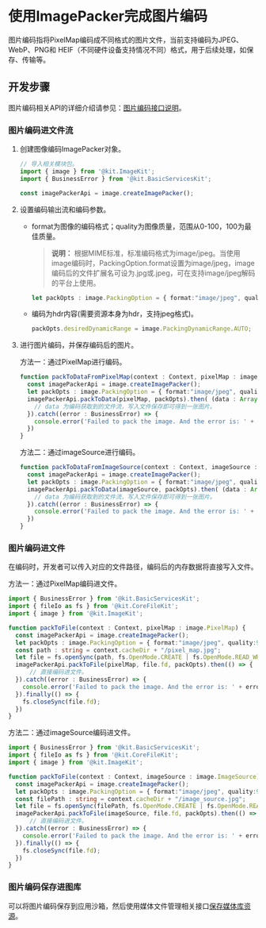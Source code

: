 # 使用ImagePacker完成图片编码
<!--Kit: Image Kit-->
<!--Subsystem: Multimedia-->
<!--Owner: @aulight02-->
<!--Designer: @liyang_bryan-->
<!--Tester: @xchaosioda-->
<!--Adviser: @w_Machine_cc-->

图片编码指将PixelMap编码成不同格式的图片文件，当前支持编码为JPEG、WebP、PNG和 HEIF（不同硬件设备支持情况不同）格式，用于后续处理，如保存、传输等。

## 开发步骤

图片编码相关API的详细介绍请参见：[图片编码接口说明](../../reference/apis-image-kit/arkts-apis-image-ImagePacker.md)。

### 图片编码进文件流

1. 创建图像编码ImagePacker对象。

   ```ts
   // 导入相关模块包。
   import { image } from '@kit.ImageKit';
   import { BusinessError } from '@kit.BasicServicesKit';
   
   const imagePackerApi = image.createImagePacker();
   ```

2. 设置编码输出流和编码参数。

    - format为图像的编码格式；quality为图像质量，范围从0-100，100为最佳质量。

      > **说明：**
      > 根据MIME标准，标准编码格式为image/jpeg。当使用image编码时，PackingOption.format设置为image/jpeg，image编码后的文件扩展名可设为.jpg或.jpeg，可在支持image/jpeg解码的平台上使用。

      ```ts
      let packOpts : image.PackingOption = { format:"image/jpeg", quality:98 };
      ```

    - 编码为hdr内容(需要资源本身为hdr，支持jpeg格式)。
      ```ts
      packOpts.desiredDynamicRange = image.PackingDynamicRange.AUTO;
      ```

3. 进行图片编码，并保存编码后的图片。

   方法一：通过PixelMap进行编码。

   ```ts
   function packToDataFromPixelMap(context : Context, pixelMap : image.PixelMap) {
     const imagePackerApi = image.createImagePacker();
     let packOpts : image.PackingOption = { format:"image/jpeg", quality:98 };
     imagePackerApi.packToData(pixelMap, packOpts).then( (data : ArrayBuffer) => {
       // data 为编码获取到的文件流，写入文件保存即可得到一张图片。
     }).catch((error : BusinessError) => {
       console.error('Failed to pack the image. And the error is: ' + error);
     })
   }
   ```

   方法二：通过imageSource进行编码。

   ```ts
   function packToDataFromImageSource(context : Context, imageSource : image.ImageSource) {
     const imagePackerApi = image.createImagePacker();
     let packOpts : image.PackingOption = { format:"image/jpeg", quality:98 };
     imagePackerApi.packToData(imageSource, packOpts).then( (data : ArrayBuffer) => {
       // data 为编码获取到的文件流，写入文件保存即可得到一张图片。
     }).catch((error : BusinessError) => {
       console.error('Failed to pack the image. And the error is: ' + error);
     })
   }
   ```

### 图片编码进文件

在编码时，开发者可以传入对应的文件路径，编码后的内存数据将直接写入文件。

   方法一：通过PixelMap编码进文件。

   ```ts
   import { BusinessError } from '@kit.BasicServicesKit';
   import { fileIo as fs } from '@kit.CoreFileKit';
   import { image } from '@kit.ImageKit';
   
   function packToFile(context : Context, pixelMap : image.PixelMap) {
     const imagePackerApi = image.createImagePacker();
     let packOpts : image.PackingOption = { format:"image/jpeg", quality:98 };
     const path : string = context.cacheDir + "/pixel_map.jpg";
     let file = fs.openSync(path, fs.OpenMode.CREATE | fs.OpenMode.READ_WRITE);
     imagePackerApi.packToFile(pixelMap, file.fd, packOpts).then(() => {
         // 直接编码进文件。
     }).catch((error : BusinessError) => { 
       console.error('Failed to pack the image. And the error is: ' + error); 
     }).finally(() => {
       fs.closeSync(file.fd);
     })
   }
   ```

   方法二：通过imageSource编码进文件。

   ```ts
   import { BusinessError } from '@kit.BasicServicesKit';
   import { fileIo as fs } from '@kit.CoreFileKit';
   import { image } from '@kit.ImageKit';

   function packToFile(context : Context, imageSource : image.ImageSource) {
     const imagePackerApi = image.createImagePacker();
     let packOpts : image.PackingOption = { format:"image/jpeg", quality:98 };
     const filePath : string = context.cacheDir + "/image_source.jpg";
     let file = fs.openSync(filePath, fs.OpenMode.CREATE | fs.OpenMode.READ_WRITE);
     imagePackerApi.packToFile(imageSource, file.fd, packOpts).then(() => {
         // 直接编码进文件。
     }).catch((error : BusinessError) => { 
       console.error('Failed to pack the image. And the error is: ' + error); 
     }).finally(() => {
       fs.closeSync(file.fd);
     })
   }
   ```

### 图片编码保存进图库

可以将图片编码保存到应用沙箱，然后使用媒体文件管理相关接口[保存媒体库资源](../medialibrary/photoAccessHelper-savebutton.md)。

<!--RP1-->
<!--RP1End-->